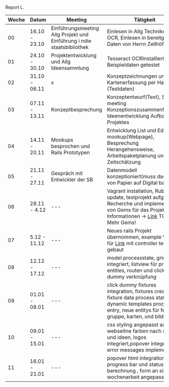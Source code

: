 Report L.

| Woche  | Datum | Meeting | Tätigkeit 
| ------------- | ------------- | ------------- | ------------- |
| 00 | 16.10 - 23.10 | Einführungsmeeting Allg Projekt und Einführung i ndie staatsbibliothek | Einlesen in Allg Techniken der OCR, Einlesen in bereitgestellte Daten von Herrn Zellhöfer
| 01 | 24.10 - 30.10 | Projektentwicklung und Allg Ideensammlung |  Tesseract OCRInstalliert und an Beispieldaten getestet
| 02 | 31.10 - 06.11 | x | Konzeptzeichnungen und Kartenerfassung per Hand (Testdaten)
| 03 | 07.11 - 13.11 | Konzeptbesprechung | Konzeptentwurf(Text), Skype meeting Konzeptionszusammenführung, Ideenentwicklung Aufbau des Projektes
| 04 | 14.11 - 20.11 | Mookups besprochen und Rails Prototypen | Entwicklung List und Edit mookup(Webpage), Besprechung Herangehensweise, Arbeitspaketplanung und Zeitschätzung
| 05 | 21.11 - 27.11 | Gespräch mit Entwickler der SB | Datenmodell konzeptioniert(muss das noch von Papier auf  Digital bannen)
| 06 | 28.11 - 4.12 | --- | Vagrant installation, Ruby update, testprojekt aufgesetzt, Recherche und implementation von Gems für das Projekt, mehr Informationen -> [Link](https://github.com/kaphka/htwmusik/blob/master/notes/gems.md) TODO: Mehr Gems!
| 07 | 5.12 - 11.12 | --- | Neues rails Projekt übernommen, example View für [Link](https://github.com/kaphka/htwmusik/blob/master/bilder/edit.png) mit controller testdaten gebaut
| 08 | 12.12 - 17.12 | --- | model processstate, grid integriert, listview für process entities, routen und click dummy verknüpfung
| 09 | 01.01 - 08.01 | --- | click dummy fixtures integration, fixtures creation, fixture data process state, dynamic templates process entry, neue entitys für felder, gruppe, karten, und bilder
| 10 | 09.01 - 15.01 | --- | css styling angepasst auf webseitne farben nach schema und ideen, logos integriert,popover integriert, error messages implementiert
| 11 | 16.01 - 21.01 | --- | popover html integration, progress bar und status berechnung , form an simons wochenarbeit angepasst


